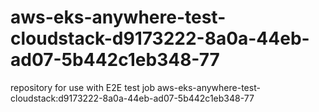 # aws-eks-anywhere-test-cloudstack-d9173222-8a0a-44eb-ad07-5b442c1eb348-77
repository for use with E2E test job aws-eks-anywhere-test-cloudstack:d9173222-8a0a-44eb-ad07-5b442c1eb348-77
